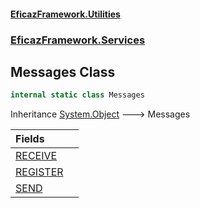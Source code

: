 #### [EficazFramework.Utilities](EficazFrameworkUtilities.md 'EficazFramework Utilities')
### [EficazFramework.Services](EficazFrameworkUtilities.md#EficazFramework.Services 'EficazFramework.Services')

## Messages Class

```csharp
internal static class Messages
```

Inheritance [System.Object](https://docs.microsoft.com/en-us/dotnet/api/System.Object 'System.Object') &#129106; Messages

| Fields | |
| :--- | :--- |
| [RECEIVE](EficazFramework.Services/Messages/RECEIVE.md 'EficazFramework.Services.Messages.RECEIVE') | |
| [REGISTER](EficazFramework.Services/Messages/REGISTER.md 'EficazFramework.Services.Messages.REGISTER') | |
| [SEND](EficazFramework.Services/Messages/SEND.md 'EficazFramework.Services.Messages.SEND') | |
